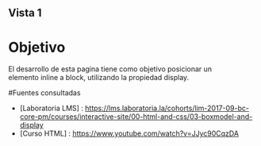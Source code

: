 ## Vista 1
# Objetivo

El desarrollo de esta pagina tiene como objetivo posicionar un  
elemento inline a block, utilizando la propiedad display.

#Fuentes consultadas
- [Laboratoria LMS] : https://lms.laboratoria.la/cohorts/lim-2017-09-bc-core-pm/courses/interactive-site/00-html-and-css/03-boxmodel-and-display
- [Curso HTML] : https://www.youtube.com/watch?v=JJyc90CqzDA
